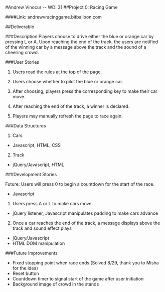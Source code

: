 <!--### Deliverable

Design user stories, data structures, development stories, and potential challenges for a **racing game** in which two players use the keyboard to control "cars" that race across the screen.

Here are some popular bonus features that would affect your data structure plan:

1. How would you make your player's "cars" use custom images?
2. Can a player type in their name to see custom win messages?
3. Can you enable a reset button to restart the race?
4. How about a win counter that spans across multiple races?

As you work, you can edit this README to add a section at the top with your name, a link to the original repository, and a 3-5 sentence reflection on completing this assignment. Push your updates to GitHub and add a link to the repo to the "My Work" section of your website!-->

#Andrew Vinocur -- WDI 31
##Project 0: Racing Game

####Link: andrewvracinggame.bitballoon.com

##Deliverable 

###Description
Players choose to drive either the blue or orange car by pressing L or A. Upon reaching the end of the track, the users are notified of the winning car by a message above the track and the sound of a cheering crowd.

###User Stories

1) Users read the rules at the top of the page. 

2) Users choose whether to pilot the blue or orange car. 

3) After choosing, players press the corresponding key to make their car move. 

4) After reaching the end of the track, a winner is declared. 

5) Players may manually refresh the page to race again. 

###Data Structures

1) Cars

* Javascript, HTML, CSS

2) Track

* jQuery/Javascript, HTML


###Development Stories

Future: Users will press 0 to begin a countdown for the start of the race.
* Javascript

1) Users press A or L to make cars move.

* jQuery listener, Javascript manipulates padding to make cars advance

2) Once a car reaches the end of the track, a message displays above the track and sound effect plays  

* jQuery/Javascript
* HTML DOM manipulation 


###Future Improvements

* Fixed stopping point when race ends (Solved 8/29, thank you to Misha for the idea)
* Reset button 
* Countdown timer to signal start of the game after user initiation 
* Background image of crowd in the stands


